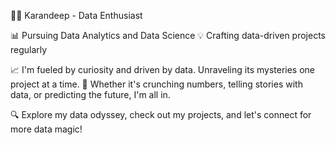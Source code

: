 👨‍💻 Karandeep - Data Enthusiast

📊 Pursuing Data Analytics and Data Science
💡 Crafting data-driven projects regularly

📈 I'm fueled by curiosity and driven by data. Unraveling its mysteries one project at a time.
🚀 Whether it's crunching numbers, telling stories with data, or predicting the future, I'm all in.

🔍 Explore my data odyssey, check out my projects, and let's connect for more data magic!
<!---
gitbykaran/gitbykaran is a ✨ special ✨ repository because its `README.md` (this file) appears on your GitHub profile.
You can click the Preview link to take a look at your changes.
--->
